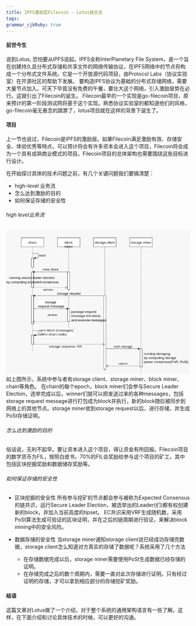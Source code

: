 ```yaml
---
title: IPFS激励层Filecoin - Lotus链总览
tags: 
grammar_cjkRuby: true
---
```

#### 前世今生
说到Lotus, 恐怕要从IPFS说起。IPFS全称InterPlanetary File System，是一个旨在创建持久且分布式存储和共享文件的网络传输协议，在IPFS网络中的节点将构成一个分布式文件系统。它是一个开放源代码项目，由Protocol Labs（协议实验室）在开源社区的帮助下发展。
要构造IPFS协议为基础的分布式存储网络，需要大量节点加入。可天下毕竟没有免费的午餐，要壮大这个网络，引入激励层势在必行。这就引出了Filecoin的诞生。
Filecoin最早的一个实现是go-filecoin项目，原来预计的第一阶段测试网将基于这个实现。熟悉协议实验室的都知道他们的风格，go-filecoin毫无悬念的跳票了，lotus项目就在这样的背景下诞生了。

#### 项目
上一节也说过，Filecoin是IPFS的激励层。如果Filecoin满足激励有效、存储安全、体验优秀等特点，可以预计将会有许多资本会进入这个项目，Filecoin将会成为一个具有成熟商业模式的项目。Filecoin项目的总体架构也需要围绕这些目标进行设计。


在开始探讨具体的技术问题之前，有几个关键问题我们要搞清楚：
- high-level 业务流
- 怎么达到激励的目的
- 如何保证存储的安全性

###### high level业务流
![](./images/Screenshot_from_2020-02-15_23-16-21.png)
如上图所示，系统中参与者有storage client、storage miner、block miner、chain等角色。
在chain的每个epoch，block miner们会参与Secure Leader Election，选举完成以后，winner们就可以把发送过来的各种messages，包括storage request message进行打包成为block并执行，新的block随后被同步到网络上的其他节点。storage miner收到storage request以后，进行存储，并生成PoSt存储证明。

###### 怎么达到激励的目的
俗话说，无利不起早。要让资本进入这个项目，得让资金有所回报。Filecoin项目的数字货币为FIL，按照白皮书，70%的FIL会奖励给参与这个项目的矿工，其中包括区块挖掘奖励和数据储存奖励等。

###### 如何保证存储的安全性
- 区块挖掘的安全性
	所有参与挖矿的节点都会参与被称为Expected Consensus的链共识，运行Secure Leader Election，被选举出的Leader(们)都有权创建新的block，并加入当前高度的tipset。 
	EC共识采用VRF生成随机数，采用PoSt算法生成可验证的区块证明，并在之后的链周期进行验证，来解决block mining中的安全风险。
	
- 数据存储的安全性
  当storage miner通知storage client说已经成功存储完数据，storage client怎么知道对方真实的存储了数据呢？系统采用了几个方法
  - 在存储数据完成以后，storage miner需要使用PoSt生成数据已经存储的证明。
  - 在存储完成之后的数个周期内，需要一直对此次存储进行证明。只有经过证明的存储，才可以拿到相应部分的存储挖矿奖励。

#### 结语
这篇文章对Lotus做了一个介绍，对于整个系统的通用架构语言有一些了解。这样，在下面介绍和讨论具体技术的时候，可以更好的沟通。